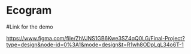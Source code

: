 # Ecogram

#Link for the demo

https://www.figma.com/file/ZhVJNS1GB6Kwe3SZ4qQ0LG/Final-Project?type=design&node-id=0%3A1&mode=design&t=R1wh8ODpLqL34o6T-1
